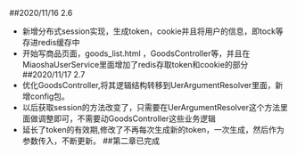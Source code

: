 ##2020/11/16 2.6
- 新增分布式session实现，生成token，cookie并且将用户的信息，即tock等存进redis缓存中
- 开始写商品页面，goods_list.html ，GoodsController等，并且在MiaoshaUserService里面增加了redis存取token和cookie的部分
##2020/11/17 2.7
- 优化GoodsController,将其逻辑结构转移到UerArgumentResolver里面，新增config包。
- 以后获取session的方法改变了，只需要在UerArgumentResolver这个方法里面做调整即可，不需要动GoodsController这些业务逻辑
- 延长了token的有效期,修改了不再每次生成新的token，一次生成，然后作为参数传入，不断更新。
##第二章已完成
